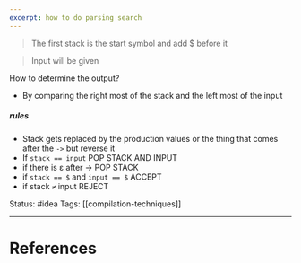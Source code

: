 ```yaml
---
excerpt: how to do parsing search
---
```

> The first stack is the start symbol and add $ before it

> Input will be given

How to determine the output?
- By comparing the right most of the stack and the left most of the input 

##### rules
- Stack gets replaced by the production values or the thing that comes after the `->` but reverse it
- If `stack == input` POP STACK AND INPUT
- if there is ε after -> POP STACK
- if `stack == $` and `input == $` ACCEPT
- if stack `≠` input REJECT

Status: #idea
Tags: [[compilation-techniques]]

---
# References
